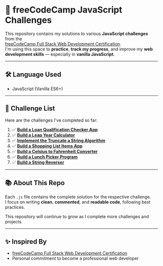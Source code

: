 # 📘 freeCodeCamp JavaScript Challenges

This repository contains my solutions to various **JavaScript challenges** from the  
[freeCodeCamp Full Stack Web Development Certification](https://www.freecodecamp.org/learn).  
I'm using this space to **practice**, **track my progress**, and improve my **web development skills** — especially in **vanilla JavaScript**.

---

## 🛠 Language Used

- JavaScript (Vanilla ES6+)

---

## 🚀 Challenge List

Here are the challenges I've completed so far:

1. ✅ **[Build a Loan Qualification Checker App](./loanQualificationChecker.js)**  
2. ✅ **[Build a Leap Year Calculator](./leapYearCalculator.js)**  
3. ✅ **[Implement the Truncate a String Algorithm](./truncateString.js)**  
4. ✅ **[Build a Shopping List Items App](./shoppingList.js)**  
5. ✅ **[Build a Celsius to Fahrenheit Converter](./celsiusToFahrenheit.js)**  
6. ✅ **[Build a Lunch Picker Program](./lunchPicker.js)**  
7. ✅ **[Build a String Reverser](./stringReverser.js)**

---

## 📚 About This Repo

Each `.js` file contains the complete solution for the respective challenge.  
I focus on writing **clean**, **commented**, and **readable code**, following best practices.

This repository will continue to grow as I complete more challenges and projects.

---

## ✨ Inspired By

- [freeCodeCamp Full Stack Web Development Certification](https://www.freecodecamp.org/learn)
- Personal commitment to become a professional web developer
